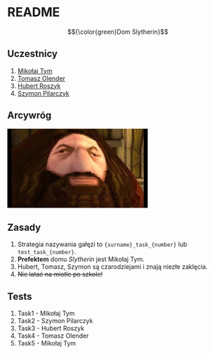 # README  

$${\color{green}Dom Slytherin}$$	

## Uczestnicy
1. [Mikołaj Tym](https://github.com/MikolajTym)
2. [Tomasz Olender](https://github.com/TomHek01)
3. [Hubert Roszyk](https://github.com/hvbcix) 
4. [Szymon Pilarczyk](https://github.com/SzymonPilarczyk)

## Arcywróg

![img](imgs/hagrid.jpg)

## Zasady

1. Strategia nazywania gałęzi to `{surname}_task_{number}` lub `test_task_{number}`.
2. **Prefektem** domu *Slytherin* jest Mikołaj Tym.
3. Hubert, Tomasz, Szymon są czarodziejami i znają niezłe zaklęcia.
4. ~~Nie latać na miotle po szkole!~~

## Tests

1. Task1 - Mikołaj Tym
2. Task2 - Szymon Pilarczyk
3. Task3 - Hubert Roszyk
4. Task4 - Tomasz Olender
5. Task5 - Mikołaj Tym
